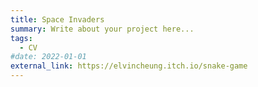 ```yaml
---
title: Space Invaders
summary: Write about your project here...
tags:
  - CV
#date: 2022-01-01
external_link: https://elvincheung.itch.io/snake-game
---
```


